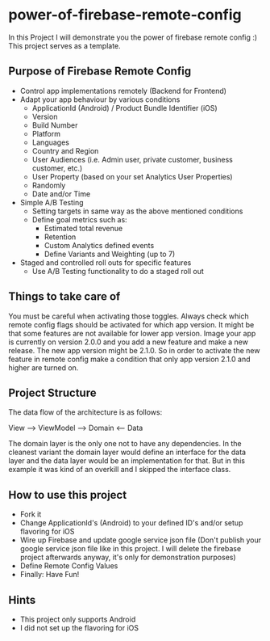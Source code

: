 # power-of-firebase-remote-config
 In this Project I will demonstrate you the power of firebase remote config :) This project serves as a template.

## Purpose of Firebase Remote Config

- Control app implementations remotely (Backend for Frontend)
- Adapt your app behaviour by various conditions
    - ApplicationId (Android) / Product Bundle Identifier (iOS)
    - Version
    - Build Number
    - Platform
    - Languages
    - Country and Region
    - User Audiences (i.e. Admin user, private customer, business customer, etc.)
    - User Property (based on your set Analytics User Properties)
    - Randomly
    - Date and/or Time
- Simple A/B Testing
    - Setting targets in same way as the above mentioned conditions
    - Define goal metrics such as:
        - Estimated total revenue
        - Retention
        - Custom Analytics defined events
        - Define Variants and Weighting (up to 7)
- Staged and controlled roll outs for specific features
    - Use A/B Testing functionality to do a staged roll out


## Things to take care of

You must be careful when activating those toggles. Always check which remote config flags should be activated for which app version. It might be that some features are not available for lower app version. Image your app is currently on version 2.0.0 and you add a new feature and make a new release. The new app version might be 2.1.0. So in order to activate the new feature in remote config make a condition that only app version 2.1.0 and higher are turned on.  


## Project Structure

The data flow of the architecture is as follows:
 
View --> ViewModel --> Domain <-- Data 

The domain layer is the only one not to have any dependencies. In the cleanest variant the domain layer would define an interface for the data layer and the data layer would be an implementation for that. But in this example it was kind of an overkill and I skipped the interface class.

## How to use this project

- Fork it
- Change ApplicationId's (Android) to your defined ID's and/or setup flavoring for iOS
- Wire up Firebase and update google service json file (Don't publish your google service json file like in this project. I will delete the firebase project afterwards anyway, it's only for demonstration purposes)
- Define Remote Config Values
- Finally: Have Fun!


## Hints

- This project only supports Android
- I did not set up the flavoring for iOS
 


  
